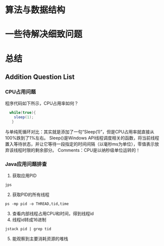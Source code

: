 # 算法与数据结构
# 一些待解决细致问题
# 总结

## Addition Question List
### CPU占用问题
程序代码如下所示，CPU占用率如何？
```java
  while(true){
    sleep(1);
   }
```
与单纯死循环对比：其实就是添加了一句“Sleep(1)”，但是CPU占用率就直接从100%跌到了1%左右。
Sleep()是Windows API线程调度相关的函数，将当前线程置入等待状态，并让它等待一段指定的时间间隔（以毫秒ms为单位），零值表示放弃该线程时限的剩余部分。
Comments：CPU是以纳秒级单位运转的！
### Java应用问题排查
1. 获取应用PID
```shell
jps
```
2. 获取PID的所有线程
```shell
ps -mp pid -o THREAD,tid,time
```
3. 查看内部线程占用CPU和时间，得到线程id
4. 线程id转成16进制
```shell
jstack pid | grep tid
```
5. 能观察到主要消耗资源的堆栈
